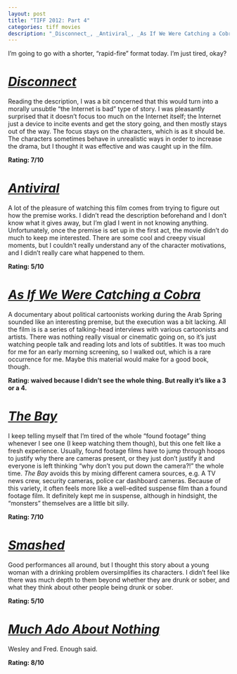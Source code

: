 ```yaml
---
layout: post
title: "TIFF 2012: Part 4"
categories: tiff movies
description: "_Disconnect_, _Antiviral_, _As If We Were Catching a Cobra_, _The Bay_, _Smashed_, _Much Ado About Nothing_"
---
```


I’m going to go with a shorter, “rapid-fire” format today. I’m just tired, okay?

# [_Disconnect_](http://www.imdb.com/title/tt1433811/)

Reading the description, I was a bit concerned that this would turn into a morally unsubtle “the Internet is bad” type of story. I was pleasantly surprised that it doesn’t focus too much on the Internet itself; the Internet just a device to incite events and get the story going, and then mostly stays out of the way. The focus stays on the characters, which is as it should be. The characters sometimes behave in unrealistic ways in order to increase the drama, but I thought it was effective and was caught up in the film.

**Rating: 7/10**

# [_Antiviral_](http://www.imdb.com/title/tt2099556/)

A lot of the pleasure of watching this film comes from trying to figure out how the premise works. I didn’t read the description beforehand and I don’t know what it gives away, but I’m glad I went in not knowing anything. Unfortunately, once the premise is set up in the first act, the movie didn’t do much to keep me interested. There are some cool and creepy visual moments, but I couldn’t really understand any of the character motivations, and I didn’t really care what happened to them.

**Rating: 5/10**

# [_As If We Were Catching a Cobra_](http://www.imdb.com/title/tt2379718/)

A documentary about political cartoonists working during the Arab Spring sounded like an interesting premise, but the execution was a bit lacking. All the film is is a series of talking-head interviews with various cartoonists and artists. There was nothing really visual or cinematic going on, so it’s just watching people talk and reading lots and lots of subtitles. It was too much for me for an early morning screening, so I walked out, which is a rare occurrence for me. Maybe this material would make for a good book, though.

**Rating: waived because I didn’t see the whole thing. But really it’s like a 3 or a 4.**

# [_The Bay_](http://www.imdb.com/title/tt1713476/)

I keep telling myself that I’m tired of the whole “found footage” thing whenever I see one (I keep watching them though), but this one felt like a fresh experience. Usually, found footage films have to jump through hoops to justify why there are cameras present, or they just don’t justify it and everyone is left thinking “why don’t you put down the camera?!” the whole time. _The Bay_ avoids this by mixing different camera sources, e.g. A TV news crew, security cameras, police car dashboard cameras. Because of this variety, it often feels more like a well-edited suspense film than a found footage film. It definitely kept me in suspense, although in hindsight, the “monsters” themselves are a little bit silly.

**Rating: 7/10**

# [_Smashed_](http://www.imdb.com/title/tt2063781/)

Good performances all around, but I thought this story about a young woman with a drinking problem oversimplifies its characters. I didn’t feel like there was much depth to them beyond whether they are drunk or sober, and what they think about other people being drunk or sober.

**Rating: 5/10**

# [_Much Ado About Nothing_](http://www.imdb.com/title/tt2094064/)

Wesley and Fred. Enough said.

**Rating: 8/10**
